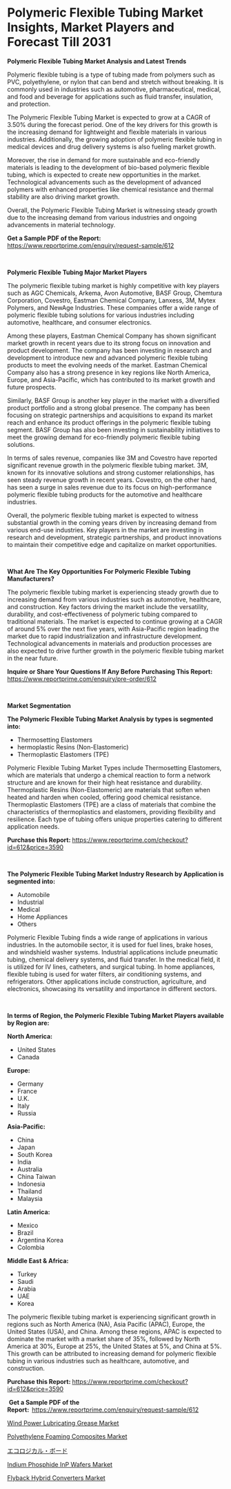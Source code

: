 <p><h1>Polymeric Flexible Tubing Market Insights, Market Players and Forecast Till 2031</h1></p><p><strong>Polymeric Flexible Tubing Market Analysis and Latest Trends</strong></p>
<p><p>Polymeric flexible tubing is a type of tubing made from polymers such as PVC, polyethylene, or nylon that can bend and stretch without breaking. It is commonly used in industries such as automotive, pharmaceutical, medical, and food and beverage for applications such as fluid transfer, insulation, and protection.</p><p>The Polymeric Flexible Tubing Market is expected to grow at a CAGR of 3.50% during the forecast period. One of the key drivers for this growth is the increasing demand for lightweight and flexible materials in various industries. Additionally, the growing adoption of polymeric flexible tubing in medical devices and drug delivery systems is also fueling market growth.</p><p>Moreover, the rise in demand for more sustainable and eco-friendly materials is leading to the development of bio-based polymeric flexible tubing, which is expected to create new opportunities in the market. Technological advancements such as the development of advanced polymers with enhanced properties like chemical resistance and thermal stability are also driving market growth.</p><p>Overall, the Polymeric Flexible Tubing Market is witnessing steady growth due to the increasing demand from various industries and ongoing advancements in material technology.</p></p>
<p><strong>Get a Sample PDF of the Report:&nbsp;</strong> <a href="https://www.reportprime.com/enquiry/request-sample/612">https://www.reportprime.com/enquiry/request-sample/612</a></p>
<p>&nbsp;</p>
<p><strong>Polymeric Flexible Tubing Major Market Players</strong></p>
<p><p>The polymeric flexible tubing market is highly competitive with key players such as AGC Chemicals, Arkema, Avon Automotive, BASF Group, Chemtura Corporation, Covestro, Eastman Chemical Company, Lanxess, 3M, Mytex Polymers, and NewAge Industries. These companies offer a wide range of polymeric flexible tubing solutions for various industries including automotive, healthcare, and consumer electronics.</p><p>Among these players, Eastman Chemical Company has shown significant market growth in recent years due to its strong focus on innovation and product development. The company has been investing in research and development to introduce new and advanced polymeric flexible tubing products to meet the evolving needs of the market. Eastman Chemical Company also has a strong presence in key regions like North America, Europe, and Asia-Pacific, which has contributed to its market growth and future prospects.</p><p>Similarly, BASF Group is another key player in the market with a diversified product portfolio and a strong global presence. The company has been focusing on strategic partnerships and acquisitions to expand its market reach and enhance its product offerings in the polymeric flexible tubing segment. BASF Group has also been investing in sustainability initiatives to meet the growing demand for eco-friendly polymeric flexible tubing solutions.</p><p>In terms of sales revenue, companies like 3M and Covestro have reported significant revenue growth in the polymeric flexible tubing market. 3M, known for its innovative solutions and strong customer relationships, has seen steady revenue growth in recent years. Covestro, on the other hand, has seen a surge in sales revenue due to its focus on high-performance polymeric flexible tubing products for the automotive and healthcare industries.</p><p>Overall, the polymeric flexible tubing market is expected to witness substantial growth in the coming years driven by increasing demand from various end-use industries. Key players in the market are investing in research and development, strategic partnerships, and product innovations to maintain their competitive edge and capitalize on market opportunities.</p></p>
<p>&nbsp;</p>
<p><strong>What Are The Key Opportunities For Polymeric Flexible Tubing Manufacturers?</strong></p>
<p><p>The polymeric flexible tubing market is experiencing steady growth due to increasing demand from various industries such as automotive, healthcare, and construction. Key factors driving the market include the versatility, durability, and cost-effectiveness of polymeric tubing compared to traditional materials. The market is expected to continue growing at a CAGR of around 5% over the next five years, with Asia-Pacific region leading the market due to rapid industrialization and infrastructure development. Technological advancements in materials and production processes are also expected to drive further growth in the polymeric flexible tubing market in the near future.</p></p>
<p><strong>Inquire or Share Your Questions If Any Before Purchasing This Report:</strong> <a href="https://www.reportprime.com/enquiry/pre-order/612">https://www.reportprime.com/enquiry/pre-order/612</a></p>
<p>&nbsp;</p>
<p><strong>Market Segmentation</strong></p>
<p><strong>The Polymeric Flexible Tubing Market Analysis by types is segmented into:</strong></p>
<p><ul><li>Thermosetting Elastomers</li><li>hermoplastic Resins (Non-Elastomeric)</li><li>Thermoplastic Elastomers (TPE)</li></ul></p>
<p><p>Polymeric Flexible Tubing Market Types include Thermosetting Elastomers, which are materials that undergo a chemical reaction to form a network structure and are known for their high heat resistance and durability. Thermoplastic Resins (Non-Elastomeric) are materials that soften when heated and harden when cooled, offering good chemical resistance. Thermoplastic Elastomers (TPE) are a class of materials that combine the characteristics of thermoplastics and elastomers, providing flexibility and resilience. Each type of tubing offers unique properties catering to different application needs.</p></p>
<p><strong>Purchase this Report:&nbsp;</strong><a href="https://www.reportprime.com/checkout?id=612&price=3590">https://www.reportprime.com/checkout?id=612&price=3590</a></p>
<p>&nbsp;</p>
<p><strong>The Polymeric Flexible Tubing Market Industry Research by Application is segmented into:</strong></p>
<p><ul><li>Automobile</li><li>Industrial</li><li>Medical</li><li>Home Appliances</li><li>Others</li></ul></p>
<p><p>Polymeric Flexible Tubing finds a wide range of applications in various industries. In the automobile sector, it is used for fuel lines, brake hoses, and windshield washer systems. Industrial applications include pneumatic tubing, chemical delivery systems, and fluid transfer. In the medical field, it is utilized for IV lines, catheters, and surgical tubing. In home appliances, flexible tubing is used for water filters, air conditioning systems, and refrigerators. Other applications include construction, agriculture, and electronics, showcasing its versatility and importance in different sectors.</p></p>
<p>&nbsp;</p>
<p><strong>In terms of Region, the Polymeric Flexible Tubing Market Players available by Region are:</strong></p>
<p>
    <p> <strong> North America: </strong>
        <ul>
            <li>United States</li>
            <li>Canada</li>
        </ul>
        </p> 
    <p> <strong> Europe: </strong>
        <ul>
            <li>Germany</li>
            <li>France</li>
            <li>U.K.</li>
            <li>Italy</li>
            <li>Russia</li>
        </ul>
        </p> 
    <p> <strong> Asia-Pacific: </strong>
        <ul>
            <li>China</li>
            <li>Japan</li>
            <li>South Korea</li>
            <li>India</li>
            <li>Australia</li>
            <li>China Taiwan</li>
            <li>Indonesia</li>
            <li>Thailand</li>
            <li>Malaysia</li>
        </ul>
        </p> 
    <p> <strong> Latin America: </strong>
        <ul>
            <li>Mexico</li>
            <li>Brazil</li>
            <li>Argentina Korea</li>
            <li>Colombia</li>
        </ul>
        </p> 
    <p> <strong> Middle East & Africa: </strong>
        <ul>
            <li>Turkey</li>
            <li>Saudi</li>
            <li>Arabia</li>
            <li>UAE</li>
            <li>Korea</li>
        </ul>
    </p>
    </p>
<p><p>The polymeric flexible tubing market is experiencing significant growth in regions such as North America (NA), Asia Pacific (APAC), Europe, the United States (USA), and China. Among these regions, APAC is expected to dominate the market with a market share of 35%, followed by North America at 30%, Europe at 25%, the United States at 5%, and China at 5%. This growth can be attributed to increasing demand for polymeric flexible tubing in various industries such as healthcare, automotive, and construction.</p></p>
<p><strong>Purchase this Report: </strong><a href="https://www.reportprime.com/checkout?id=612&price=3590">https://www.reportprime.com/checkout?id=612&price=3590</a></p>
<p>&nbsp;<strong>Get a Sample PDF of the Report:&nbsp;&nbsp;</strong><a href="https://www.reportprime.com/enquiry/request-sample/612">https://www.reportprime.com/enquiry/request-sample/612</a></p>
<p><strong></strong></p>
<p><p><a href="https://github.com/changoleonlaverguenzanoexiste/Market-Research-Report-List-2/blob/main/wind-power-lubricating-grease-market.md">Wind Power Lubricating Grease Market</a></p><p><a href="https://github.com/dimitrishawkinswaynenp91rgz/Market-Research-Report-List-1/blob/main/polyethylene-foaming-composites-market.md">Polyethylene Foaming Composites Market</a></p><p><a href="https://github.com/avbqbctihcbe2/Market-Research-Report-List-1/blob/main/10329492569.md">エコロジカル・ボード</a></p><p><a href="https://issuu.com/reportprime-2/docs/indium-phosphide-inp-wafers-market-_c7fbc3855cd469">Indium Phosphide InP Wafers Market</a></p><p><a href="https://issuu.com/reportprime-2/docs/flyback-hybrid-converters-market-size-2030.pptx">Flyback Hybrid Converters Market</a></p></p>